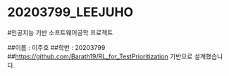 # 20203799_LEEJUHO
#인공지능 기반 소프트웨어공학 프로젝트

##이름 : 이주호
##학번 : 20203799
##https://github.com/Barath19/RL_for_TestPrioritization 기반으로 설계했습니다.
